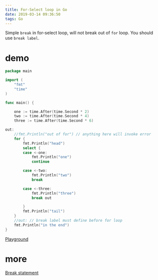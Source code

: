 ```yaml
---
title: For-Select loop in Go
date: 2019-03-14 09:36:50
tags: Go
---
```


Simple `break` in for-select loop, will not break out of `for` loop. You should use `break label`.

<!--more-->

# demo

```go
package main

import (
    "fmt"
    "time"
)

func main() {

    one := time.After(time.Second * 2)
    two := time.After(time.Second * 4)
    three := time.After(time.Second * 6)

out:
    //fmt.Println("out of for") // anything here will invoke error
    for {
        fmt.Println("head")
        select {
        case <-one:
            fmt.Println("one")
            continue

        case <-two:
            fmt.Println("two")
            break

        case <-three:
            fmt.Println("three")
            break out

        }
        fmt.Println("tail")
    }
    //out: // break label must define before for loop
    fmt.Println("in the end")
}
```

[Playground](https://play.golang.org/p/vz_uQb4nhPz)

# more

[Break statement](https://golang.org/ref/spec#Break_statements)